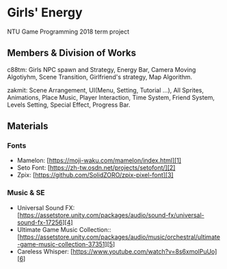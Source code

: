 # Girls' Energy

NTU Game Programming 2018 term project

## Members & Division of Works

c88tm: Girls NPC spawn and Strategy, Energy Bar, Camera Moving Algotiyhm, Scene Transition, Girlfriend's strategy, Map Algorithm.

zakmit: Scene Arrangement, UI(Menu, Setting, Tutorial ...), All Sprites, Animations, Place Music, Player Interaction, Time System, Friend System, Levels Setting, Special Effect, Progress Bar.

## Materials

### Fonts

- Mamelon: [https://moji-waku.com/mamelon/index.html][1]
- Seto Font: [https://zh-tw.osdn.net/projects/setofont/][2]
- Zpix: [https://github.com/SolidZORO/zpix-pixel-font][3]

### Music & SE

- Universal Sound FX: [https://assetstore.unity.com/packages/audio/sound-fx/universal-sound-fx-17256][4]
- Ultimate Game Music Collection:: [https://assetstore.unity.com/packages/audio/music/orchestral/ultimate-game-music-collection-37351][5] 
- Careless Whisper: [https://www.youtube.com/watch?v=8s6xmolPuUo][6]



[1]: https://moji-waku.com/mamelon/index.html
[2]: https://zh-tw.osdn.net/projects/setofont/
[3]: https://github.com/SolidZORO/zpix-pixel-font
[4]: https://assetstore.unity.com/packages/audio/sound-fx/universal-sound-fx-17256
[5]: https://assetstore.unity.com/packages/audio/music/orchestral/ultimate-game-music-collection-37351
[6]: https://www.youtube.com/watch?v=8s6xmolPuUo